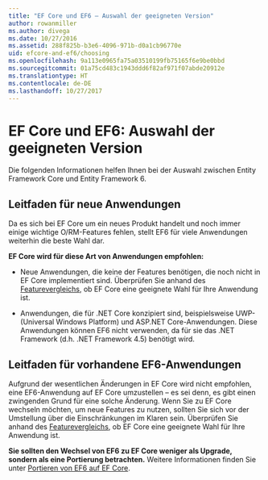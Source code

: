 ```yaml
---
title: "EF Core und EF6 – Auswahl der geeigneten Version"
author: rowanmiller
ms.author: divega
ms.date: 10/27/2016
ms.assetid: 288f825b-b3e6-4096-971b-d0a1cb96770e
uid: efcore-and-ef6/choosing
ms.openlocfilehash: 9a113e0965fa75a03510199fb75165f6e9be0bbd
ms.sourcegitcommit: 01a75cd483c1943ddd6f82af971f07abde20912e
ms.translationtype: HT
ms.contentlocale: de-DE
ms.lasthandoff: 10/27/2017
---
```

# <a name="ef-core-and-ef6-which-one-is-right-for-you"></a>EF Core und EF6: Auswahl der geeigneten Version

Die folgenden Informationen helfen Ihnen bei der Auswahl zwischen Entity Framework Core und Entity Framework 6.

## <a name="guidance-for-new-applications"></a>Leitfaden für neue Anwendungen

Da es sich bei EF Core um ein neues Produkt handelt und noch immer einige wichtige O/RM-Features fehlen, stellt EF6 für viele Anwendungen weiterhin die beste Wahl dar.

**EF Core wird für diese Art von Anwendungen empfohlen:**

* Neue Anwendungen, die keine der Features benötigen, die noch nicht in EF Core implementiert sind. Überprüfen Sie anhand des [Featurevergleichs](features.md), ob EF Core eine geeignete Wahl für Ihre Anwendung ist.

* Anwendungen, die für .NET Core konzipiert sind, beispielsweise UWP- (Universal Windows Platform) und ASP.NET Core-Anwendungen. Diese Anwendungen können EF6 nicht verwenden, da für sie das .NET Framework (d.h. .NET Framework 4.5) benötigt wird.

## <a name="guidance-for-existing-ef6-applications"></a>Leitfaden für vorhandene EF6-Anwendungen

Aufgrund der wesentlichen Änderungen in EF Core wird nicht empfohlen, eine EF6-Anwendung auf EF Core umzustellen – es sei denn, es gibt einen zwingenden Grund für eine solche Änderung. Wenn Sie zu EF Core wechseln möchten, um neue Features zu nutzen, sollten Sie sich vor der Umstellung über die Einschränkungen im Klaren sein. Überprüfen Sie anhand des [Featurevergleichs](features.md), ob EF Core eine geeignete Wahl für Ihre Anwendung ist.

**Sie sollten den Wechsel von EF6 zu EF Core weniger als Upgrade, sondern als eine Portierung betrachten.** Weitere Informationen finden Sie unter [Portieren von EF6 auf EF Core](porting/index.md).
